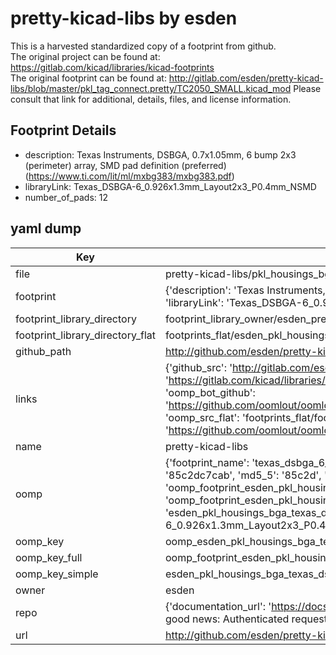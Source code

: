 # pretty-kicad-libs by esden  
This is a harvested standardized copy of a footprint from github.  
The original project can be found at:  
https://gitlab.com/kicad/libraries/kicad-footprints  
The original footprint can be found at:
http://gitlab.com/esden/pretty-kicad-libs/blob/master/pkl_tag_connect.pretty/TC2050_SMALL.kicad_mod
Please consult that link for additional, details, files, and license information.  
## Footprint Details
* description: Texas Instruments, DSBGA, 0.7x1.05mm, 6 bump 2x3 (perimeter) array, SMD pad definition (preferred) (https://www.ti.com/lit/ml/mxbg383/mxbg383.pdf)  
* libraryLink: Texas_DSBGA-6_0.926x1.3mm_Layout2x3_P0.4mm_NSMD  
* number_of_pads: 12  
## yaml dump  
| Key | Value |  
| --- | --- |  
| file | pretty-kicad-libs/pkl_housings_bga.pretty/Texas_DSBGA-6_0.926x1.3mm_Layout2x3_P0.4mm_NSMD.kicad_mod |  
| footprint | {'description': 'Texas Instruments, DSBGA, 0.7x1.05mm, 6 bump 2x3 (perimeter) array, SMD pad definition (preferred) (https://www.ti.com/lit/ml/mxbg383/mxbg383.pdf)', 'libraryLink': 'Texas_DSBGA-6_0.926x1.3mm_Layout2x3_P0.4mm_NSMD', 'number_of_pads': 12} |  
| footprint_library_directory | footprint_library_owner/esden_pretty-kicad-libs |  
| footprint_library_directory_flat | footprints_flat/esden_pkl_housings_bga_texas_dsbga_6_0_926x1_3mm_layout2x3_p0_4mm_nsmd/working |  
| github_path | http://github.com/esden/pretty-kicad-libs/blob/master/pkl_housings_bga.pretty/Texas_DSBGA-6_0.926x1.3mm_Layout2x3_P0.4mm_NSMD.kicad_mod |  
| links | {'github_src': 'http://gitlab.com/esden/pretty-kicad-libs/blob/master/pkl_tag_connect.pretty/TC2050_SMALL.kicad_mod', 'github_src_repo': 'https://gitlab.com/kicad/libraries/kicad-footprints', 'oomp_bot': 'footprints/esden_pkl_housings_bga_texas_dsbga_6_0_926x1_3mm_layout2x3_p0_4mm_nsmd/working', 'oomp_bot_github': 'https://github.com/oomlout/oomlout_oomp_footprint_bot/tree/main/footprints/esden_pkl_housings_bga_texas_dsbga_6_0_926x1_3mm_layout2x3_p0_4mm_nsmd/working', 'oomp_src_flat': 'footprints_flat/footprints_flat/esden_pkl_housings_bga_texas_dsbga_6_0_926x1_3mm_layout2x3_p0_4mm_nsmd/working', 'oomp_src_flat_github': 'https://github.com/oomlout/oomlout_oomp_footprint_src/tree/main/footprints_flat/esden_pkl_housings_bga_texas_dsbga_6_0_926x1_3mm_layout2x3_p0_4mm_nsmd/working'} |  
| name | pretty-kicad-libs |  
| oomp | {'footprint_name': 'texas_dsbga_6_0_926x1_3mm_layout2x3_p0_4mm_nsmd', 'library_name': 'pkl_housings_bga', 'md5': '85c2dc7cab1b306525460c5552aa9a75', 'md5_10': '85c2dc7cab', 'md5_5': '85c2d', 'md5_6': '85c2dc', 'oomp_key': 'oomp_esden_pkl_housings_bga_texas_dsbga_6_0_926x1_3mm_layout2x3_p0_4mm_nsmd', 'oomp_key_extra': 'oomp_footprint_esden_pkl_housings_bga_texas_dsbga_6_0_926x1_3mm_layout2x3_p0_4mm_nsmd', 'oomp_key_full': 'oomp_footprint_esden_pkl_housings_bga_texas_dsbga_6_0_926x1_3mm_layout2x3_p0_4mm_nsmd_85c2dc', 'oomp_key_simple': 'esden_pkl_housings_bga_texas_dsbga_6_0_926x1_3mm_layout2x3_p0_4mm_nsmd', 'original_filename': 'pretty-kicad-libs/pkl_housings_bga.pretty/Texas_DSBGA-6_0.926x1.3mm_Layout2x3_P0.4mm_NSMD.kicad_mod', 'owner_name': 'esden'} |  
| oomp_key | oomp_esden_pkl_housings_bga_texas_dsbga_6_0_926x1_3mm_layout2x3_p0_4mm_nsmd |  
| oomp_key_full | oomp_footprint_esden_pkl_housings_bga_texas_dsbga_6_0_926x1_3mm_layout2x3_p0_4mm_nsmd |  
| oomp_key_simple | esden_pkl_housings_bga_texas_dsbga_6_0_926x1_3mm_layout2x3_p0_4mm_nsmd |  
| owner | esden |  
| repo | {'documentation_url': 'https://docs.github.com/rest/overview/resources-in-the-rest-api#rate-limiting', 'message': "API rate limit exceeded for 84.66.173.59. (But here's the good news: Authenticated requests get a higher rate limit. Check out the documentation for more details.)"} |  
| url | http://github.com/esden/pretty-kicad-libs |  

